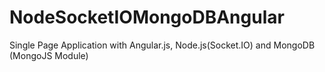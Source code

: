 NodeSocketIOMongoDBAngular
==========================

Single Page Application with Angular.js, Node.js(Socket.IO) and MongoDB (MongoJS Module)

